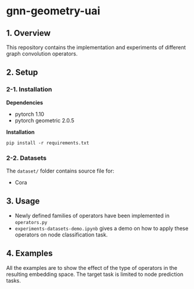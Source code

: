 # gnn-geometry-uai

## 1. Overview
This repository contains the implementation and experiments of different graph convolution operators.

## 2. Setup
### 2-1. Installation

**Dependencies**

   * pytorch 1.10
   * pytorch geometric 2.0.5

**Installation**

`pip install -r requirements.txt`

### 2-2. Datasets

The `dataset/` folder contains source file for:
* Cora

## 3. Usage

* Newly defined families of operators have been implemented in `operators.py`
* `experiments-datasets-demo.ipynb` gives a demo on how to apply these operators on node classification task. 

## 4. Examples

All the examples are to show the effect of the type of operators in the resulting embedding space. The target task is limited to node prediction tasks. 

